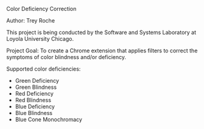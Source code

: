 Color Deficiency Correction

Author: Trey Roche

This project is being conducted by the Software and Systems Laboratory at Loyola University Chicago.

Project Goal: To create a Chrome extension that applies filters to correct the symptoms of color blindness and/or deficiency.

Supported color deficiencies:
 - Green Deficiency 
 - Green Blindness
 - Red Deficiency
 - Red Blindness
 - Blue Deficiency
 - Blue Blindness
 - Blue Cone Monochromacy

